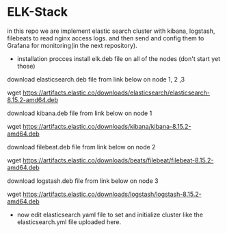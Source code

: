# ELK-Stack
in this repo we are implement elastic search cluster with kibana, logstash, filebeats to read nginx access logs. and then send and config them to Grafana for monitoring(in the next repository).

- installation procces
install elk.deb file on all of the nodes (don't start yet those)

download elasticsearch.deb file from link below on node 1, 2 ,3

wget https://artifacts.elastic.co/downloads/elasticsearch/elasticsearch-8.15.2-amd64.deb

download kibana.deb file from link below on node 1

wget https://artifacts.elastic.co/downloads/kibana/kibana-8.15.2-amd64.deb

download filebeat.deb file from link below on node 2 

wget https://artifacts.elastic.co/downloads/beats/filebeat/filebeat-8.15.2-amd64.deb

download logstash.deb file from link below on node 3

wget https://artifacts.elastic.co/downloads/logstash/logstash-8.15.2-amd64.deb


- now edit elasticsearch yaml file to set and initialize cluster like the elasticsearch.yml file uploaded here.

